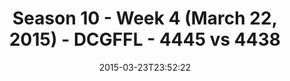 ---
title: Season 10 - Week 4 (March 22, 2015) - DCGFFL - 4445 vs 4438
teams_score:
- team: 4445
  score:
- team: 4438
  score: 13
mvp: Andy P. (Slate), Cody G. (Red)
game-ball: N/A
season: 10
week:
date: '2015-03-23T23:52:22'
pageid: season-10-week-four-4445-vs-4438
---